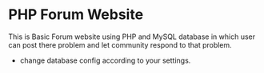 # PHP Forum Website

This is Basic Forum website using PHP and MySQL database in which user can post there problem and let community respond to that problem. 

- change database config according to your settings.